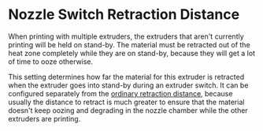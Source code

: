 Nozzle Switch Retraction Distance
====
When printing with multiple extruders, the extruders that aren't currently printing will be held on stand-by. The material must be retracted out of the heat zone completely while they are on stand-by, because they will get a lot of time to ooze otherwise.

This setting determines how far the material for this extruder is retracted when the extruder goes into stand-by during an extruder switch. It can be configured separately from the [ordinary retraction distance](travel/retraction_amount.md), because usually the distance to retract is much greater to ensure that the material doesn't keep oozing and degrading in the nozzle chamber while the other extruders are printing.